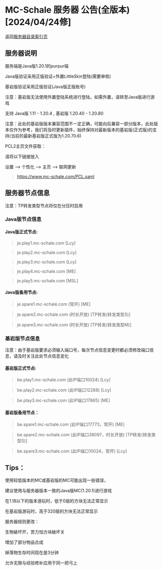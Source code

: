 # MC-Schale 服务器 公告(全版本) [2024/04/24修]

返回[服务器目录索引页](https://www.mc-schale.com/othersites/Markdown/Index/)

## 服务器说明

服务端是Java版1.20.1的purpur端

Java版验证采用正版验证+外置LittleSkin登陆(需要审核)

基岩版验证采用正版验证(Java版正版账号)

注意：基岩版无法使用外置登陆系统进行登陆，如需外置，请转至Java版进行游戏

支持 Java版 1.11 - 1.20.4 , 基岩版 1.20.40 - 1.20.80

注意：此处的基岩版版本兼容范围不一定正确，可能向后兼容一部分版本，此处版本仅作为参考，我们将及时更新插件，始终保持对最新版本的基岩版(正式版)的支持(当前的最新基岩版正式版为1.20.70.6)

PCL2主页文件获取：

请将以下链接放入

设置 --> 个性化 --> 主页 --> 联网更新

>https://www.mc-schale.com/PCL.xaml

## 服务器节点信息

注意：TP转发类型节点将仅在分压时启用

### Java版节点信息

#### Java版正式节点:

>je.play1.mc-schale.com [Lcy]

>je.play2.mc-schale.com [Lcy]

>je.play3.mc-schale.com [Lcy]

>je.play4.mc-schale.com [ME]

>je.play5.mc-schale.com [MSL]

#### Java版备用节点:

>je.spare1.mc-schale.com (常开) [ME]

>je.spare2.mc-schale.com (时长开放) [TP转发(转发类型S)]

>je.spare3.mc-schale.com (时长开放) [TP转发(转发类型M)]


### 基岩版节点信息

注意：由于基岩版要求必须输入端口号，每次节点信息变更时都必须修改端口信息，请及时关注此处节点信息变化

#### 基岩版正式节点:

>be.play1.mc-schale.com (此IP端口10024) [Lcy]

>be.play2.mc-schale.com (此IP端口12288) [Lcy]

>be.play3.mc-schale.com (此IP端口17865) [ME]

#### 基岩版备用节点：

>be.spare1.mc-schale.com (此IP端口17773，常开) [ME]

>be.spare2.mc-schale.com (此IP端口38097，时长开放) [TP转发(转发类型S)]

>be.spare3.mc-schale.com (此IP端口10024，常开) [Lcy]


## Tips：

使用较低版本的MC或基岩版的MC可能出现一些错误，

建议使用与服务器版本一致的Java版MC(1.20.1)进行游戏

在1.18以下的版本游玩时，低于0层的方块无法正常显示

在基岩版游玩时，高于320层的方块无法正常显示

服务器规则更改：

生物破坏开，苦力怕方块破坏关

增加了部分物品合成

掉落物生存时间现在是3分钟

允许无限与经验修补应用于同一把弓上